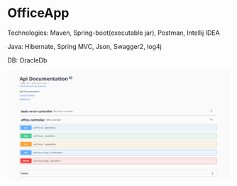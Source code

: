 # OfficeApp
Technologies: Maven, Spring-boot(executable jar), Postman, Intellij IDEA 

Java: Hibernate, Spring MVC, Json, Swagger2, log4j 

DB: OracleDb 

![](https://github.com/un-install/OfficeApp/blob/extb/logs/swag.PNG)
